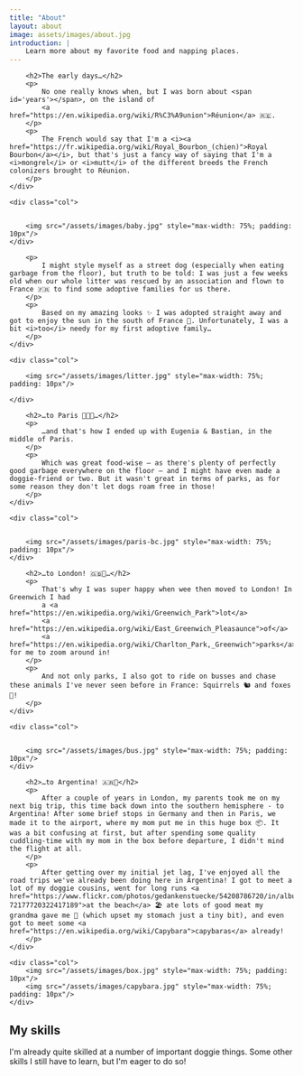 ```yaml
---
title: "About"
layout: about
image: assets/images/about.jpg
introduction: |
    Learn more about my favorite food and napping places.
---
```


<link rel="stylesheet" href="/assets/css/custom.css">
<div class="container">
    <div class="col">

        <h2>The early days…</h2>
        <p>
            No one really knows when, but I was born about <span id='years'></span>, on the island of 
            <a href="https://en.wikipedia.org/wiki/R%C3%A9union">Réunion</a> 🇷🇪. 
        </p>
        <p>
            The French would say that I'm a <i><a href="https://fr.wikipedia.org/wiki/Royal_Bourbon_(chien)">Royal Bourbon</a></i>, but that's just a fancy way of saying that I'm a <i>mongrel</i> or <i>mutt</i> of the different breeds the French colonizers brought to Réunion.
        </p>
    </div>

    <div class="col">
        

        <img src="/assets/images/baby.jpg" style="max-width: 75%; padding: 10px"/>        
    </div>
</div>


<div class="container">
    <div class="col">

        <p>
            I might style myself as a street dog (especially when eating garbage from the floor), but truth to be told: I was just a few weeks old when our whole litter was rescued by an association and flown to France 🇫🇷 to find some adoptive families for us there.
        </p>
        <p>
            Based on my amazing looks ✨ I was adopted straight away and got to enjoy the sun in the south of France 🌅. Unfortunately, I was a bit <i>too</i> needy for my first adoptive family…
        </p>
    </div>

    <div class="col">
    
        <img src="/assets/images/litter.jpg" style="max-width: 75%; padding: 10px"/>
        
    </div>
</div>

<link rel="stylesheet" href="/assets/css/custom.css">
<div class="container">
    <div class="col">

        <h2>…to Paris 🧑‍🎨🥖…</h2>
        <p>
            …and that's how I ended up with Eugenia & Bastian, in the middle of Paris.
        </p>
        <p>
            Which was great food-wise – as there's plenty of perfectly good garbage everywhere on the floor – and I might have even made a doggie-friend or two. But it wasn't great in terms of parks, as for some reason they don't let dogs roam free in those!
        </p>
    </div>

    <div class="col">
        

        <img src="/assets/images/paris-bc.jpg" style="max-width: 75%; padding: 10px"/>        
    </div>
</div>


<link rel="stylesheet" href="/assets/css/custom.css">
<div class="container">
    <div class="col">

        <h2>…to London! 🇬🇧💂…</h2>
        <p>
            That's why I was super happy when wee then moved to London! In Greenwich I had 
            a <a href="https://en.wikipedia.org/wiki/Greenwich_Park">lot</a> 
            <a href="https://en.wikipedia.org/wiki/East_Greenwich_Pleasaunce">of</a> 
            <a href="https://en.wikipedia.org/wiki/Charlton_Park,_Greenwich">parks</a> for me to zoom around in!
        </p>
        <p>
            And not only parks, I also got to ride on busses and chase these animals I've never seen before in France: Squirrels 🐿️ and foxes 🦊!
        </p>
    </div>

    <div class="col">
        

        <img src="/assets/images/bus.jpg" style="max-width: 75%; padding: 10px"/>        
    </div>
</div>

<div class="container">
    <div class="col">

        <h2>…to Argentina! 🇦🇷🧉</h2>
        <p>
            After a couple of years in London, my parents took me on my next big trip, this time back down into the southern hemisphere - to Argentina! After some brief stops in Germany and then in Paris, we made it to the airport, where my mom put me in this huge box 📦. It was a bit confusing at first, but after spending some quality cuddling-time with my mom in the box before departure, I didn't mind the flight at all. 
        </p>
        <p>
            After getting over my initial jet lag, I've enjoyed all the road trips we've already been doing here in Argentina! I got to meet a lot of my doggie cousins, went for long runs <a href="https://www.flickr.com/photos/gedankenstuecke/54208786720/in/album-72177720322417189">at the beach</a> 🏖️ ate lots of good meat my grandma gave me 🍖 (which upset my stomach just a tiny bit), and even got to meet some <a href="https://en.wikipedia.org/wiki/Capybara">capybaras</a> already!
        </p>
    </div>

    <div class="col">
        <img src="/assets/images/box.jpg" style="max-width: 75%; padding: 10px"/>
        <img src="/assets/images/capybara.jpg" style="max-width: 75%; padding: 10px"/>        
    </div>
</div>



<h2>My skills</h2>

I'm already quite skilled at a number of important doggie things. Some other skills I still have to learn, but I'm eager to do so!

<div class="bar front expert" data-skill="Sleeping 💤"></div>
<div class="bar front expert" data-skill="Eating 🍽️🗑️"></div>
<div class="bar front expert" data-skill="Cuddling 🥰"></div>
<div class="bar back advanced" data-skill="Chasing balls 🎾"></div>
<div class="bar basic" data-skill="Retrieving balls 🔮"></div>
<div class="bar front expert" data-skill="Travel 🚗"></div>
<div class="bar front expert" data-skill="Travel ✈️"></div>
<div class="bar back advanced" data-skill="Travel 🚌 🚂"></div>
<div class="bar back intermediate" data-skill="Languages 🇬🇧 🇫🇷 🇪🇸 🇩🇪"></div>    
<div class="bar intermediate" data-skill="Being brave 😱"></div>
<div class="bar learning" data-skill="CSS 💻"></div>

